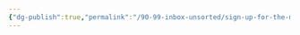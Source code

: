 ```yaml
---
{"dg-publish":true,"permalink":"/90-99-inbox-unsorted/sign-up-for-the-mailing-list/","noteIcon":"","created":"","updated":""}
---
```



<script>
<div class="ml-form-embed"
  data-account="3858341:r6o9h5i8l8"
  data-form="5641905:v8c2c2">
</div>
</script>


